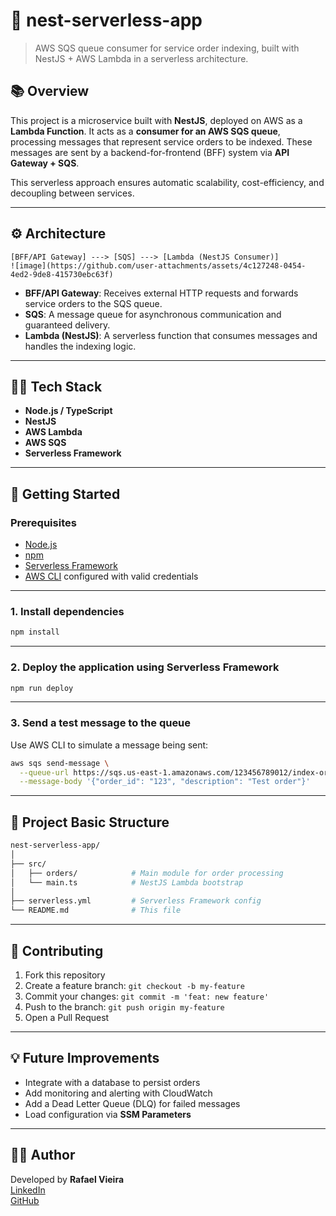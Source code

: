 # 🧾 nest-serverless-app

> AWS SQS queue consumer for service order indexing, built with NestJS + AWS Lambda in a serverless architecture.

## 📚 Overview

This project is a microservice built with **NestJS**, deployed on AWS as a **Lambda Function**. It acts as a **consumer for an AWS SQS queue**, processing messages that represent service orders to be indexed. These messages are sent by a backend-for-frontend (BFF) system via **API Gateway + SQS**.

This serverless approach ensures automatic scalability, cost-efficiency, and decoupling between services.

---

## ⚙️ Architecture

```
[BFF/API Gateway] ---> [SQS] ---> [Lambda (NestJS Consumer)]
![image](https://github.com/user-attachments/assets/4c127248-0454-4ed2-9de8-415730ebc63f)

```

- **BFF/API Gateway**: Receives external HTTP requests and forwards service orders to the SQS queue.
- **SQS**: A message queue for asynchronous communication and guaranteed delivery.
- **Lambda (NestJS)**: A serverless function that consumes messages and handles the indexing logic.

---

## 🧑‍💻 Tech Stack

- **Node.js / TypeScript**
- **NestJS**
- **AWS Lambda**
- **AWS SQS**
- **Serverless Framework**

---

## 🚀 Getting Started

### Prerequisites

- [Node.js](https://nodejs.org/)
- [npm](https://www.npmjs.com/)
- [Serverless Framework](https://www.serverless.com/framework/docs/getting-started/)
- [AWS CLI](https://docs.aws.amazon.com/cli/latest/userguide/install-cliv2.html) configured with valid credentials

---

### 1. Install dependencies

```bash
npm install
```

---

### 2. Deploy the application using Serverless Framework

```bash
npm run deploy
```

---

### 3. Send a test message to the queue

Use AWS CLI to simulate a message being sent:

```bash
aws sqs send-message \
  --queue-url https://sqs.us-east-1.amazonaws.com/123456789012/index-orders-dev \
  --message-body '{"order_id": "123", "description": "Test order"}'
```

---

## 📁 Project Basic Structure

```bash
nest-serverless-app/
│
├── src/
│   ├── orders/            # Main module for order processing
│   └── main.ts            # NestJS Lambda bootstrap
│
├── serverless.yml         # Serverless Framework config
└── README.md              # This file
```

---

## 🤝 Contributing

1. Fork this repository  
2. Create a feature branch: `git checkout -b my-feature`  
3. Commit your changes: `git commit -m 'feat: new feature'`  
4. Push to the branch: `git push origin my-feature`  
5. Open a Pull Request

---

## 💡 Future Improvements

- Integrate with a database to persist orders  
- Add monitoring and alerting with CloudWatch  
- Add a Dead Letter Queue (DLQ) for failed messages  
- Load configuration via **SSM Parameters**

---

## 🧑‍🏫 Author

Developed by **Rafael Vieira**  
[LinkedIn](https://www.linkedin.com/in/rafael-eraldo-vieira/)  
[GitHub](https://github.com/RafaelLeveske)
